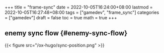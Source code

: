 +++
title = "frame-sync"
date = 2022-10-05T16:24:00+08:00
lastmod = 2022-10-05T16:27:48+08:00
tags = ["gamedev", "frame_sync"]
categories = ["gamedev"]
draft = false
toc = true
math = true
+++

<!--more-->


## enemy sync flow {#enemy-sync-flow}

{{< figure src="/ox-hugo/sync-position.png" >}}
